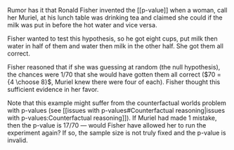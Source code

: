 Rumor has it that Ronald Fisher invented the [[p-value]] when a woman, call her Muriel, at his lunch table was drinking tea and claimed she could if the milk was put in before the hot water and vice versa. 

Fisher wanted to test this hypothesis, so he got eight cups, put milk then water in half of them and water then milk in the other half. She got them all correct. 

Fisher reasoned that if she was guessing at random (the null hypothesis), the chances were 1/70 that she would have gotten them all correct ($70 = {4 \choose 8}$, Muriel knew there were four of each). Fisher thought this sufficient evidence in her favor.  

Note that this example might suffer from the counterfactual worlds problem with p-values (see [[issues with p-values#Counterfactual reasoning|issues with p-values:Counterfactual reasoning]]). If Muriel had made 1 mistake, then the p-value is 17/70 — would Fisher have allowed her to run the experiment again? If so, the sample size is not truly fixed and the p-value is invalid. 